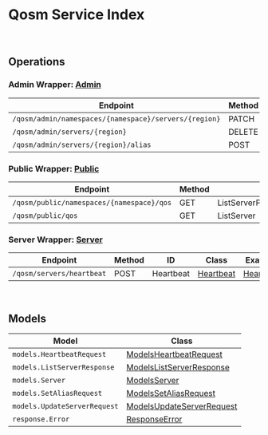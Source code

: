 # Qosm Service Index

&nbsp;  

## Operations

### Admin Wrapper:  [Admin](../../AccelByte.Sdk/Api/Qosm/Wrapper/Admin.cs)
| Endpoint | Method | ID | Class | Example |
|---|---|---|---|---|
| `/qosm/admin/namespaces/{namespace}/servers/{region}` | PATCH | UpdateServerConfig | [UpdateServerConfig](../../AccelByte.Sdk/Api/Qosm/Operation/Admin/UpdateServerConfig.cs) | [UpdateServerConfig](../../samples/AccelByte.Sdk.Sample.Cli/ApiCommand/Qosm/Admin/UpdateServerConfig.cs) |
| `/qosm/admin/servers/{region}` | DELETE | DeleteServer | [DeleteServer](../../AccelByte.Sdk/Api/Qosm/Operation/Admin/DeleteServer.cs) | [DeleteServer](../../samples/AccelByte.Sdk.Sample.Cli/ApiCommand/Qosm/Admin/DeleteServer.cs) |
| `/qosm/admin/servers/{region}/alias` | POST | SetServerAlias | [SetServerAlias](../../AccelByte.Sdk/Api/Qosm/Operation/Admin/SetServerAlias.cs) | [SetServerAlias](../../samples/AccelByte.Sdk.Sample.Cli/ApiCommand/Qosm/Admin/SetServerAlias.cs) |

### Public Wrapper:  [Public](../../AccelByte.Sdk/Api/Qosm/Wrapper/Public.cs)
| Endpoint | Method | ID | Class | Example |
|---|---|---|---|---|
| `/qosm/public/namespaces/{namespace}/qos` | GET | ListServerPerNamespace | [ListServerPerNamespace](../../AccelByte.Sdk/Api/Qosm/Operation/Public/ListServerPerNamespace.cs) | [ListServerPerNamespace](../../samples/AccelByte.Sdk.Sample.Cli/ApiCommand/Qosm/Public/ListServerPerNamespace.cs) |
| `/qosm/public/qos` | GET | ListServer | [ListServer](../../AccelByte.Sdk/Api/Qosm/Operation/Public/ListServer.cs) | [ListServer](../../samples/AccelByte.Sdk.Sample.Cli/ApiCommand/Qosm/Public/ListServer.cs) |

### Server Wrapper:  [Server](../../AccelByte.Sdk/Api/Qosm/Wrapper/Server.cs)
| Endpoint | Method | ID | Class | Example |
|---|---|---|---|---|
| `/qosm/servers/heartbeat` | POST | Heartbeat | [Heartbeat](../../AccelByte.Sdk/Api/Qosm/Operation/Server/Heartbeat.cs) | [Heartbeat](../../samples/AccelByte.Sdk.Sample.Cli/ApiCommand/Qosm/Server/Heartbeat.cs) |


&nbsp;  

## Models

| Model | Class |
|---|---|
| `models.HeartbeatRequest` | [ModelsHeartbeatRequest](../../AccelByte.Sdk/Api/Qosm/Model/ModelsHeartbeatRequest.cs) |
| `models.ListServerResponse` | [ModelsListServerResponse](../../AccelByte.Sdk/Api/Qosm/Model/ModelsListServerResponse.cs) |
| `models.Server` | [ModelsServer](../../AccelByte.Sdk/Api/Qosm/Model/ModelsServer.cs) |
| `models.SetAliasRequest` | [ModelsSetAliasRequest](../../AccelByte.Sdk/Api/Qosm/Model/ModelsSetAliasRequest.cs) |
| `models.UpdateServerRequest` | [ModelsUpdateServerRequest](../../AccelByte.Sdk/Api/Qosm/Model/ModelsUpdateServerRequest.cs) |
| `response.Error` | [ResponseError](../../AccelByte.Sdk/Api/Qosm/Model/ResponseError.cs) |
